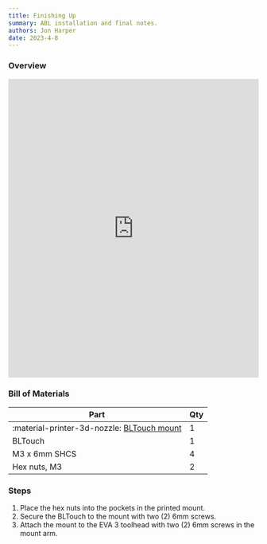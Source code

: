 ```yaml
---
title: Finishing Up
summary: ABL installation and final notes.
authors: Jon Harper
date: 2023-4-8
---
```


### Overview

<iframe src="https://jon-harper.github.io/E34M1/assets/vid/abl.mp4" frameborder="0" width="100%" height="600px" allowfullscreen></iframe>

### Bill of Materials

| Part | Qty |
|---|---|
| :material-printer-3d-nozzle: [BLTouch mount](../modules/abl.md) | 1 |
| BLTouch | 1 |
| M3 x 6mm SHCS | 4 |
| Hex nuts, M3 | 2 |

### Steps

1. Place the hex nuts into the pockets in the printed mount.
2. Secure the BLTouch to the mount with two (2) 6mm screws.
3. Attach the mount to the EVA 3 toolhead with two (2) 6mm screws in the mount arm.